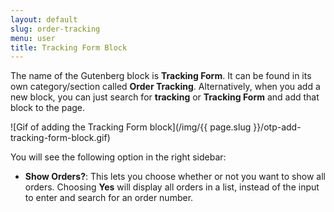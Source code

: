 ```yaml
---
layout: default
slug: order-tracking
menu: user
title: Tracking Form Block
---
```

The name of the Gutenberg block is **Tracking Form**. It can be found in its own category/section called **Order Tracking**. Alternatively, when you add a new block, you can just search for **tracking** or **Tracking Form** and add that block to the page.

![Gif of adding the Tracking Form block](/img/{{ page.slug }}/otp-add-tracking-form-block.gif)

You will see the following option in the right sidebar:

- **Show Orders?**: This lets you choose whether or not you want to show all orders. Choosing **Yes** will display all orders in a list, instead of the input to enter and search for an order number.